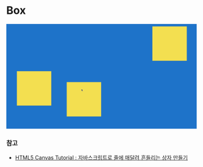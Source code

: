 # Box

![box](./box.gif)

### 참고

- [HTML5 Canvas Tutorial : 자바스크립트로 줄에 매달려 흔들리는 상자 만들기](https://youtu.be/XNxkVVK6m80)

